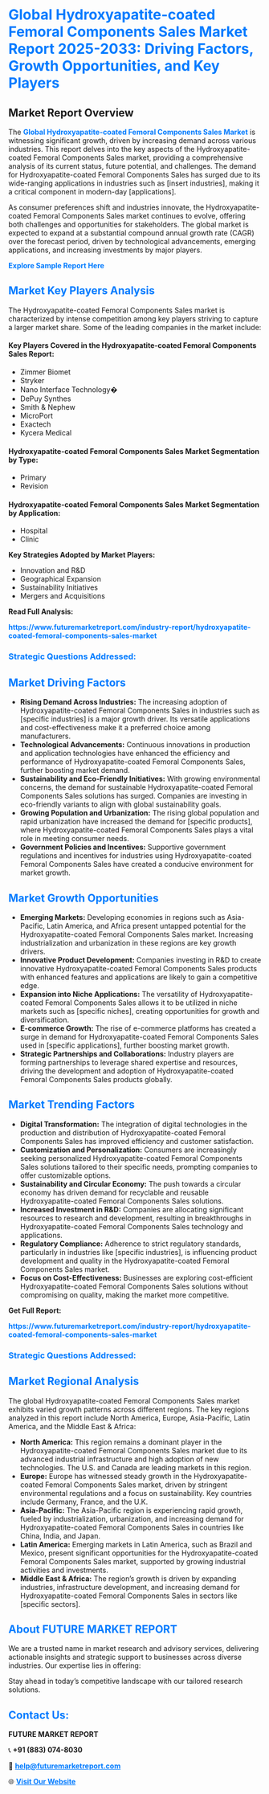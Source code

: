<h1 style="color: #007BFF;">Global Hydroxyapatite-coated Femoral Components Sales Market Report 2025-2033: Driving Factors, Growth Opportunities, and Key Players</h1>

<section id="overview">
<h2>Market Report Overview</h2>
<p>The <a href="https://www.futuremarketreport.com/industry-report/hydroxyapatite-coated-femoral-components-sales-market" style="color: #007BFF; text-decoration: none;"><strong>Global Hydroxyapatite-coated Femoral Components Sales Market</strong></a> is witnessing significant growth, driven by increasing demand across various industries. This report delves into the key aspects of the Hydroxyapatite-coated Femoral Components Sales market, providing a comprehensive analysis of its current status, future potential, and challenges. The demand for Hydroxyapatite-coated Femoral Components Sales has surged due to its wide-ranging applications in industries such as [insert industries], making it a critical component in modern-day [applications].</p>
<p>As consumer preferences shift and industries innovate, the Hydroxyapatite-coated Femoral Components Sales market continues to evolve, offering both challenges and opportunities for stakeholders. The global market is expected to expand at a substantial compound annual growth rate (CAGR) over the forecast period, driven by technological advancements, emerging applications, and increasing investments by major players.</p>
</section>

<section id="overview">
<p><a href="https://www.futuremarketreport.com/request-sample/reportId=104173" style="color: #007BFF; text-decoration: none;"><strong>Explore Sample Report Here</strong></a></p>
</section>

<section id="key-players">
<h2 style="color: #007BFF;">Market Key Players Analysis</h2>
<p>The Hydroxyapatite-coated Femoral Components Sales market is characterized by intense competition among key players striving to capture a larger market share. Some of the leading companies in the market include:</p>
<h4>Key Players Covered in the Hydroxyapatite-coated Femoral Components Sales Report:</h4>
<ul><li>Zimmer Biomet</li><li>Stryker</li><li>Nano Interface Technology�</li><li>DePuy Synthes</li><li>Smith &amp; Nephew</li><li>MicroPort</li><li>Exactech</li><li>Kycera Medical</li></ul>
<h4>Hydroxyapatite-coated Femoral Components Sales Market Segmentation by Type:</h4>
<ul><li>Primary</li><li>Revision</li></ul>

<h4>Hydroxyapatite-coated Femoral Components Sales Market Segmentation by Application:</h4>
<ul><li>Hospital</li><li>Clinic</li></ul>
<p><strong>Key Strategies Adopted by Market Players:</strong></p>
<ul>
<li>Innovation and R&D</li>
<li>Geographical Expansion</li>
<li>Sustainability Initiatives</li>
<li>Mergers and Acquisitions</li>
</ul>
</section>

<section>
<p><strong>Read Full Analysis: </strong></p><a href="https://www.futuremarketreport.com/industry-report/hydroxyapatite-coated-femoral-components-sales-market" style="color: #007BFF; text-decoration: none;"><strong>https://www.futuremarketreport.com/industry-report/hydroxyapatite-coated-femoral-components-sales-market</strong></a>
<h3 style="color: #007BFF;">Strategic Questions Addressed:</h3>
</section>

<section id="driving-factors">
<h2 style="color: #007BFF;">Market Driving Factors</h2>
<ul>
<li><strong>Rising Demand Across Industries:</strong> The increasing adoption of Hydroxyapatite-coated Femoral Components Sales in industries such as [specific industries] is a major growth driver. Its versatile applications and cost-effectiveness make it a preferred choice among manufacturers.</li>
<li><strong>Technological Advancements:</strong> Continuous innovations in production and application technologies have enhanced the efficiency and performance of Hydroxyapatite-coated Femoral Components Sales, further boosting market demand.</li>
<li><strong>Sustainability and Eco-Friendly Initiatives:</strong> With growing environmental concerns, the demand for sustainable Hydroxyapatite-coated Femoral Components Sales solutions has surged. Companies are investing in eco-friendly variants to align with global sustainability goals.</li>
<li><strong>Growing Population and Urbanization:</strong> The rising global population and rapid urbanization have increased the demand for [specific products], where Hydroxyapatite-coated Femoral Components Sales plays a vital role in meeting consumer needs.</li>
<li><strong>Government Policies and Incentives:</strong> Supportive government regulations and incentives for industries using Hydroxyapatite-coated Femoral Components Sales have created a conducive environment for market growth.</li>
</ul>
</section>

<section id="growth-opportunities">
<h2 style="color: #007BFF;">Market Growth Opportunities</h2>
<ul>
<li><strong>Emerging Markets:</strong> Developing economies in regions such as Asia-Pacific, Latin America, and Africa present untapped potential for the Hydroxyapatite-coated Femoral Components Sales market. Increasing industrialization and urbanization in these regions are key growth drivers.</li>
<li><strong>Innovative Product Development:</strong> Companies investing in R&D to create innovative Hydroxyapatite-coated Femoral Components Sales products with enhanced features and applications are likely to gain a competitive edge.</li>
<li><strong>Expansion into Niche Applications:</strong> The versatility of Hydroxyapatite-coated Femoral Components Sales allows it to be utilized in niche markets such as [specific niches], creating opportunities for growth and diversification.</li>
<li><strong>E-commerce Growth:</strong> The rise of e-commerce platforms has created a surge in demand for Hydroxyapatite-coated Femoral Components Sales used in [specific applications], further boosting market growth.</li>
<li><strong>Strategic Partnerships and Collaborations:</strong> Industry players are forming partnerships to leverage shared expertise and resources, driving the development and adoption of Hydroxyapatite-coated Femoral Components Sales products globally.</li>
</ul>
</section>

<section id="trending-factors">
<h2 style="color: #007BFF;">Market Trending Factors</h2>
<ul>
<li><strong>Digital Transformation:</strong> The integration of digital technologies in the production and distribution of Hydroxyapatite-coated Femoral Components Sales has improved efficiency and customer satisfaction.</li>
<li><strong>Customization and Personalization:</strong> Consumers are increasingly seeking personalized Hydroxyapatite-coated Femoral Components Sales solutions tailored to their specific needs, prompting companies to offer customizable options.</li>
<li><strong>Sustainability and Circular Economy:</strong> The push towards a circular economy has driven demand for recyclable and reusable Hydroxyapatite-coated Femoral Components Sales solutions.</li>
<li><strong>Increased Investment in R&D:</strong> Companies are allocating significant resources to research and development, resulting in breakthroughs in Hydroxyapatite-coated Femoral Components Sales technology and applications.</li>
<li><strong>Regulatory Compliance:</strong> Adherence to strict regulatory standards, particularly in industries like [specific industries], is influencing product development and quality in the Hydroxyapatite-coated Femoral Components Sales market.</li>
<li><strong>Focus on Cost-Effectiveness:</strong> Businesses are exploring cost-efficient Hydroxyapatite-coated Femoral Components Sales solutions without compromising on quality, making the market more competitive.</li>
</ul>
</section>

<section>
<p><strong>Get Full Report: </strong></p><a href="https://www.futuremarketreport.com/industry-report/hydroxyapatite-coated-femoral-components-sales-market" style="color: #007BFF; text-decoration: none;"><strong>https://www.futuremarketreport.com/industry-report/hydroxyapatite-coated-femoral-components-sales-market</strong></a>
<h3 style="color: #007BFF;">Strategic Questions Addressed:</h3>
</section>


<section id="regional-analysis">
<h2 style="color: #007BFF;">Market Regional Analysis</h2>
<p>The global Hydroxyapatite-coated Femoral Components Sales market exhibits varied growth patterns across different regions. The key regions analyzed in this report include North America, Europe, Asia-Pacific, Latin America, and the Middle East & Africa:</p>
<ul>
<li><strong>North America:</strong> This region remains a dominant player in the Hydroxyapatite-coated Femoral Components Sales market due to its advanced industrial infrastructure and high adoption of new technologies. The U.S. and Canada are leading markets in this region.</li>
<li><strong>Europe:</strong> Europe has witnessed steady growth in the Hydroxyapatite-coated Femoral Components Sales market, driven by stringent environmental regulations and a focus on sustainability. Key countries include Germany, France, and the U.K.</li>
<li><strong>Asia-Pacific:</strong> The Asia-Pacific region is experiencing rapid growth, fueled by industrialization, urbanization, and increasing demand for Hydroxyapatite-coated Femoral Components Sales in countries like China, India, and Japan.</li>
<li><strong>Latin America:</strong> Emerging markets in Latin America, such as Brazil and Mexico, present significant opportunities for the Hydroxyapatite-coated Femoral Components Sales market, supported by growing industrial activities and investments.</li>
<li><strong>Middle East & Africa:</strong> The region’s growth is driven by expanding industries, infrastructure development, and increasing demand for Hydroxyapatite-coated Femoral Components Sales in sectors like [specific sectors].</li>
</ul>
</section>

<footer>
<h2 style="color: #007BFF;">About FUTURE MARKET REPORT</h2>
<p>We are a trusted name in market research and advisory services, delivering actionable insights and strategic support to businesses across diverse industries. Our expertise lies in offering:</p>

<p>Stay ahead in today’s competitive landscape with our tailored research solutions.</p>

<h2 style="color: #007BFF;">Contact Us:</h2>
<p><strong>FUTURE MARKET REPORT</strong></p>
<p>📞 <strong>+91 (883) 074-8030</strong></p>
<p>📧 <strong><a href="mailto:help@futuremarketreport.com" style="color: #007BFF;">help@futuremarketreport.com</a></strong></p>
<p>🌐 <strong><a href="https://www.futuremarketreport.com/" style="color: #007BFF;">Visit Our Website</a></strong></p>
</footer>
